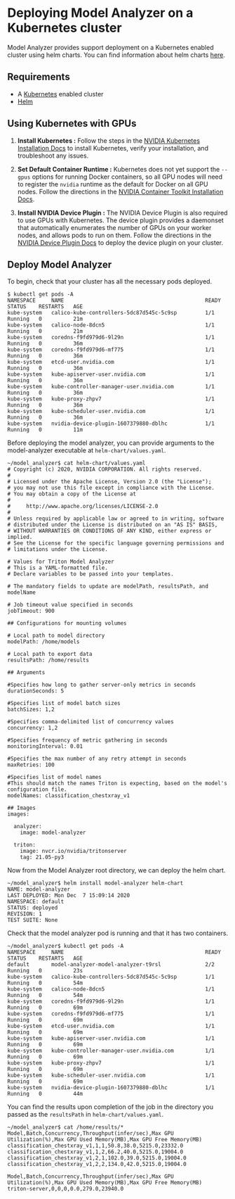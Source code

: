 <!--
Copyright (c) 2020, NVIDIA CORPORATION. All rights reserved.

Licensed under the Apache License, Version 2.0 (the "License");
you may not use this file except in compliance with the License.
You may obtain a copy of the License at

    http://www.apache.org/licenses/LICENSE-2.0

Unless required by applicable law or agreed to in writing, software
distributed under the License is distributed on an "AS IS" BASIS,
WITHOUT WARRANTIES OR CONDITIONS OF ANY KIND, either express or implied.
See the License for the specific language governing permissions and
limitations under the License.
-->

# Deploying Model Analyzer on a Kubernetes cluster

Model Analyzer provides support deployment on a Kubernetes enabled
cluster using helm charts. You can find information about helm charts [here](https://helm.sh/).

## Requirements

* A [Kubernetes](https://kubernetes.io/) enabled cluster
* [Helm](https://helm.sh/)

## Using Kubernetes with GPUs

1. **Install Kubernetes :** Follow the steps in the [NVIDIA Kubernetes Installation Docs](https://docs.nvidia.com/datacenter/cloud-native/kubernetes/install-k8s.html) to install Kubernetes, verify your installation, and troubleshoot any issues.

2. **Set Default Container Runtime :** Kubernetes does not yet support the `--gpus` options for running Docker containers, so all GPU nodes will need to register the `nvidia` runtime as the default for Docker on all GPU nodes. Follow the directions in the  [NVIDIA Container Toolkit Installation Docs](https://docs.nvidia.com/datacenter/cloud-native/kubernetes/dcgme2e.html#install-nvidia-container-toolkit-previously-nvidia-docker2).

3. **Install NVIDIA Device Plugin :** The NVIDIA Device Plugin is also required to use GPUs with Kubernetes. The device plugin provides a daemonset that automatically enumerates the number of GPUs on your worker nodes, and allows pods to run on them. Follow the directions in the [NVIDIA Device Plugin Docs](https://docs.nvidia.com/datacenter/cloud-native/kubernetes/dcgme2e.html#install-nvidia-device-plugin) to deploy the device plugin on your cluster.

## Deploy Model Analyzer

To begin, check that your cluster has all the necessary pods deployed.

```
$ kubectl get pods -A
NAMESPACE     NAME                                             READY   STATUS    RESTARTS   AGE
kube-system   calico-kube-controllers-5dc87d545c-5c9sp         1/1     Running   0          21m
kube-system   calico-node-8dcn5                                1/1     Running   0          21m
kube-system   coredns-f9fd979d6-9l29n                          1/1     Running   0          36m
kube-system   coredns-f9fd979d6-mf775                          1/1     Running   0          36m
kube-system   etcd-user.nvidia.com                             1/1     Running   0          36m
kube-system   kube-apiserver-user.nvidia.com                   1/1     Running   0          36m
kube-system   kube-controller-manager-user.nvidia.com          1/1     Running   0          36m
kube-system   kube-proxy-zhpv7                                 1/1     Running   0          36m
kube-system   kube-scheduler-user.nvidia.com                   1/1     Running   0          36m
kube-system   nvidia-device-plugin-1607379880-dblhc            1/1     Running   0          11m
```

Before deploying the model analyzer, you can provide arguments to the model-analyzer executable at `helm-chart/values.yaml`.

```
~/model_analyzer$ cat helm-chart/values.yaml 
# Copyright (c) 2020, NVIDIA CORPORATION. All rights reserved.
#
# Licensed under the Apache License, Version 2.0 (the "License");
# you may not use this file except in compliance with the License.
# You may obtain a copy of the License at
#
#     http://www.apache.org/licenses/LICENSE-2.0
#
# Unless required by applicable law or agreed to in writing, software
# distributed under the License is distributed on an "AS IS" BASIS,
# WITHOUT WARRANTIES OR CONDITIONS OF ANY KIND, either express or implied.
# See the License for the specific language governing permissions and
# limitations under the License.

# Values for Triton Model Analyzer
# This is a YAML-formatted file.
# Declare variables to be passed into your templates.

# The mandatory fields to update are modelPath, resultsPath, and modelName

# Job timeout value specified in seconds
jobTimeout: 900

## Configurations for mounting volumes

# Local path to model directory
modelPath: /home/models

# Local path to export data
resultsPath: /home/results

## Arguments

#Specifies how long to gather server-only metrics in seconds
durationSeconds: 5

#Specifies list of model batch sizes
batchSizes: 1,2

#Specifies comma-delimited list of concurrency values
concurrency: 1,2

#Specifies frequency of metric gathering in seconds
monitoringInterval: 0.01

#Specifies the max number of any retry attempt in seconds
maxRetries: 100

#Specifies list of model names
#This should match the names Triton is expecting, based on the model's configuration file.
modelNames: classification_chestxray_v1

## Images
images:

  analyzer:
    image: model-analyzer

  triton:
    image: nvcr.io/nvidia/tritonserver
    tag: 21.05-py3
```

Now from the Model Analyzer root directory, we can deploy the helm chart.

```
~/model_analyzer$ helm install model-analyzer helm-chart
NAME: model-analyzer
LAST DEPLOYED: Mon Dec  7 15:09:14 2020
NAMESPACE: default
STATUS: deployed
REVISION: 1
TEST SUITE: None
```

Check that the model analyzer pod is running and that it has two containers.

```
~/model_analyzer$ kubectl get pods -A
NAMESPACE     NAME                                             READY   STATUS    RESTARTS   AGE
default       model-analyzer-model-analyzer-t9rsl              2/2     Running   0          23s
kube-system   calico-kube-controllers-5dc87d545c-5c9sp         1/1     Running   0          54m
kube-system   calico-node-8dcn5                                1/1     Running   0          54m
kube-system   coredns-f9fd979d6-9l29n                          1/1     Running   0          69m
kube-system   coredns-f9fd979d6-mf775                          1/1     Running   0          69m
kube-system   etcd-user.nvidia.com                             1/1     Running   0          69m
kube-system   kube-apiserver-user.nvidia.com                   1/1     Running   0          69m
kube-system   kube-controller-manager-user.nvidia.com          1/1     Running   0          69m
kube-system   kube-proxy-zhpv7                                 1/1     Running   0          69m
kube-system   kube-scheduler-user.nvidia.com                   1/1     Running   0          69m
kube-system   nvidia-device-plugin-1607379880-dblhc            1/1     Running   0          44m
```

You can find the results upon completion of the job in the directory you passed as the `resultsPath` in `helm-chart/values.yaml`.

```
~/model_analyzer$ cat /home/results/*
Model,Batch,Concurrency,Throughput(infer/sec),Max GPU Utilization(%),Max GPU Used Memory(MB),Max GPU Free Memory(MB)
classification_chestxray_v1,1,1,50.8,38.0,5215.0,23332.0
classification_chestxray_v1,1,2,66.2,40.0,5215.0,19004.0
classification_chestxray_v1,2,1,102.0,39.0,5215.0,19004.0
classification_chestxray_v1,2,2,134.0,42.0,5215.0,19004.0

Model,Batch,Concurrency,Throughput(infer/sec),Max GPU Utilization(%),Max GPU Used Memory(MB),Max GPU Free Memory(MB)
triton-server,0,0,0,0.0,279.0,23940.0
```
